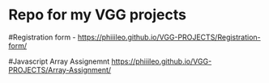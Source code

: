 # Repo for my VGG projects

#Registration form - https://phiiileo.github.io/VGG-PROJECTS/Registration-form/

#Javascript Array Assignemnt https://phiiileo.github.io/VGG-PROJECTS/Array-Assignment/

